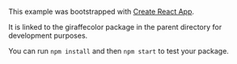 This example was bootstrapped with [Create React App](https://github.com/facebook/create-react-app).

It is linked to the giraffecolor package in the parent directory for development purposes.

You can run `npm install` and then `npm start` to test your package.
